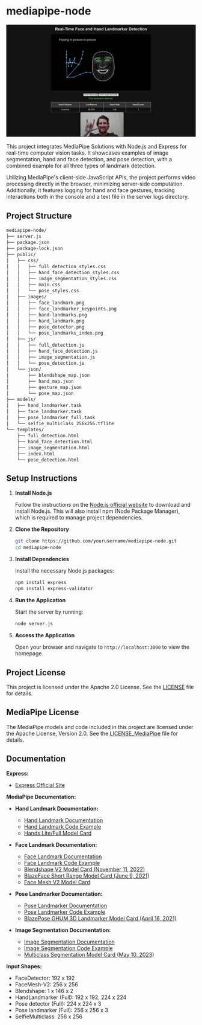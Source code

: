 # mediapipe-node

<img src="Hand-Face-Example.jpg" alt="Hand-Face Example" />

This project integrates MediaPipe Solutions with Node.js and Express for real-time computer vision tasks. It showcases examples of image segmentation, hand and face detection, and pose detection, with a combined example for all three types of landmark detection. 

Utilizing MediaPipe's client-side JavaScript APIs, the project performs video processing directly in the browser, minimizing server-side computation. Additionally, it features logging for hand and face gestures, tracking interactions both in the console and a text file in the server logs directory.

## Project Structure

```plaintext
mediapipe-node/
├── server.js
├── package.json
├── package-lock.json
├── public/
│   ├── css/
│   │   ├── full_detection_styles.css
│   │   ├── hand_face_detection_styles.css
│   │   ├── image_segmentation_styles.css
│   │   ├── main.css
│   │   └── pose_styles.css
│   ├── images/
│   │   ├── face_landmark.png
│   │   ├── face_landmarker_keypoints.png
│   │   ├── hand-landmarks.png
│   │   ├── hand_landmark.png
│   │   ├── pose_detector.png
│   │   └── pose_landmarks_index.png
│   ├── js/
│   │   ├── full_detection.js
│   │   ├── hand_face_detection.js
│   │   ├── image_segmentation.js
│   │   └── pose_detection.js
│   └── json/
│       ├── blendshape_map.json
│       ├── hand_map.json
│       ├── gesture_map.json
│       └── pose_map.json
├── models/
│   ├── hand_landmarker.task
│   ├── face_landmarker.task
│   ├── pose_landmarker_full.task
│   └── selfie_multiclass_256x256.tflite
└── templates/
    ├── full_detection.html
    ├── hand_face_detection.html
    ├── image_segmentation.html
    ├── index.html
    └── pose_detection.html
```

## Setup Instructions

1. **Install Node.js**

   Follow the instructions on the [Node.js official website](https://nodejs.org/) to download and install Node.js. This will also install npm (Node Package Manager), which is required to manage project dependencies.

2. **Clone the Repository**

    ```sh
    git clone https://github.com/yourusername/mediapipe-node.git
    cd mediapipe-node
    ```

3. **Install Dependencies**

    Install the necessary Node.js packages:

    ```sh
    npm install express
    npm install express-validator
    ```

4. **Run the Application**

    Start the server by running:

    ```sh
    node server.js
    ```

5. **Access the Application**

    Open your browser and navigate to `http://localhost:3000` to view the homepage.

## Project License

This project is licensed under the Apache 2.0 License. See the [LICENSE](LICENSE) file for details.

## MediaPipe License

The MediaPipe models and code included in this project are licensed under the Apache License, Version 2.0. See the [LICENSE_MediaPipe](LICENSE_MediaPipe) file for details. 

## Documentation

**Express:**
- [Express Official Site](https://expressjs.com)

**MediaPipe Documentation:**

- **Hand Landmark Documentation:**
  - [Hand Landmark Documentation](https://ai.google.dev/edge/mediapipe/solutions/vision/hand_landmarker)
  - [Hand Landmark Code Example](https://codepen.io/mediapipe-preview/pen/gOKBGPN)
  - [Hands Lite/Full Model Card](https://storage.googleapis.com/mediapipe-assets/Model%20Card%20Hand%20Tracking%20(Lite_Full)%20with%20Fairness%20Oct%202021.pdf)

- **Face Landmark Documentation:**
  - [Face Landmark Documentation](https://ai.google.dev/edge/mediapipe/solutions/vision/face_landmarker)
  - [Face Landmark Code Example](https://codepen.io/mediapipe-preview/pen/OJBVQJm)
  - [Blendshape V2 Model Card (November 11, 2022)](https://storage.googleapis.com/mediapipe-assets/Model%20Card%20Blendshape%20V2.pdf)
  - [BlazeFace Short Range Model Card (June 9, 2021)](https://storage.googleapis.com/mediapipe-assets/MediaPipe%20BlazeFace%20Model%20Card%20(Short%20Range).pdf)
  - [Face Mesh V2 Model Card](https://storage.googleapis.com/mediapipe-assets/Model%20Card%20MediaPipe%20Face%20Mesh%20V2.pdf)

- **Pose Landmarker Documentation:**
  - [Pose Landmarker Documentation](https://ai.google.dev/edge/mediapipe/solutions/vision/pose_landmarker)
  - [Pose Landmarker Code Example](https://codepen.io/mediapipe-preview/pen/abRLMxN)
  - [BlazePose GHUM 3D Landmarker Model Card (April 16, 2021)](https://storage.googleapis.com/mediapipe-assets/Model%20Card%20BlazePose%20GHUM%203D.pdf)

- **Image Segmentation Documentation:**
  - [Image Segmentation Documentation](https://ai.google.dev/edge/mediapipe/solutions/vision/image_segmenter)
  - [Image Segmentation Code Example](https://codepen.io/mediapipe-preview/pen/xxJNjbN)
  - [Multiclass Segmentation Model Card (May 10, 2023)](https://storage.googleapis.com/mediapipe-assets/Model%20Card%20Multiclass%20Segmentation.pdf)

**Input Shapes:**
- FaceDetector: 192 x 192
- FaceMesh-V2: 256 x 256
- Blendshape: 1 x 146 x 2
- HandLandmarker (Full): 192 x 192, 224 x 224
- Pose detector (Full): 224 x 224 x 3
- Pose landmarker (Full): 256 x 256 x 3
- SelfieMulticlass: 256 x 256